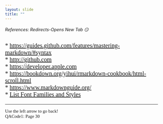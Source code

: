 ```yaml
---
layout: slide
title: "" 
---
```

[comment]: # (Notes)
[comment]: # (Refences that open a new tab)
[comment]: # (<br /> for a hard retun, some can use double space bar)
[comment]: # ()


###### References: Redirects-Opens New Tab 😏
<p style="font-family: times, serif; font-size:15pt; font-style:normal"> <!---in line comments--->    
  * <a href="https://guides.github.com/features/mastering-markdown/#syntax" target="_blank">https://guides.github.com/features/mastering-markdown/#syntax</a><br /> 
  * <a href="http://github.com" target="_blank">http://github.com</a><br /> 
  * <a href="https://developer.apple.com/library/archive/documentation/Xcode/Reference/xcode_markup_formatting_ref/MarkupSyntax.html" target="_blank">https://developer.apple.com</a><br /> 
  * <a href="https://bookdown.org/yihui/rmarkdown-cookbook/html-scroll.html" target="_blank">https://bookdown.org/yihui/rmarkdown-cookbook/html-scroll.html</a><br /> 
  * <a href="https://www.markdownguide.org/" target="_blank">https://www.markdownguide.org/</a><br /> 
  * <a href="https://www.w3.org/Style/Examples/007/fonts.en.html" target="_blank">List Font Families and Styles</a><br /> 
</p>    

<HR>
<p style="font-family: times, serif; font-size:11pt; font-style:normal"> <!---in line comments--->
Use the left arrow to go back!<br /> <!---in line comments--->
QACode1: Page 30
</p>
